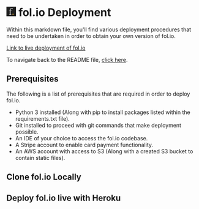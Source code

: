 # <img src="readme/images/general/fol.io-short-logo-readme-header.png" height="25"> fol.io Deployment

Within this markdown file, you'll find various deployment procedures that need to be undertaken in order to obtain your own version of fol.io.

<a href="https://folio-web-app.herokuapp.com/" target="_blank">Link to live deployment of fol.io</a>

To navigate back to the README file, [click here](README.md).

## Prerequisites

The following is a list of prerequisites that are required in order to deploy fol.io.

- Python 3 installed (Along with pip to install packages listed within the requirements.txt file).
- Git installed to proceed with git commands that make deployment possible.
- An IDE of your choice to access the fol.io codebase.
- A Stripe account to enable card payment functionality.
- An AWS account with access to S3 (Along with a created S3 bucket to contain static files).

## Clone fol.io Locally

## Deploy fol.io live with Heroku

